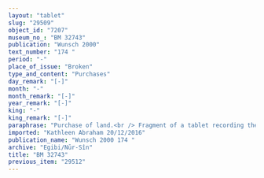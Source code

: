 ```yaml
---
layout: "tablet"
slug: "29509"
object_id: "7207"
museum_no_: "BM 32743"
publication: "Wunsch 2000"
text_number: "174 "
period: "-"
place_of_issue: "Broken"
type_and_content: "Purchases"
day_remark: "[-]"
month: "-"
month_remark: "[-]"
year_remark: "[-]"
king: "-"
king_remark: "[-]"
paraphrase: "Purchase of land.<br /> Fragment of a tablet recording the purchase of land. One can recognize the names of the buyer <strong>A </strong>and the seller <strong>B</strong>; the presence of the expression &ldquo;to compensate each other&rdquo; (<em>ahāmi&scaron; apālu </em>) suggests that the few words that are extant refer to the measurement of the field that will take place after the exchange of silver between the two parties.<br /> &nbsp;<br /> <strong>A</strong> = Itti-Marduk-balāṭu/Nab&ucirc;-ahhē-iddin//Egibi; <strong>B</strong> = Balāṭu/&hellip;"
imported: "Kathleen Abraham 20/12/2016"
publication_name: "Wunsch 2000 174 "
archive: "Egibi/Nūr-Sîn"
title: "BM 32743"
previous_item: "29512"
---
```

